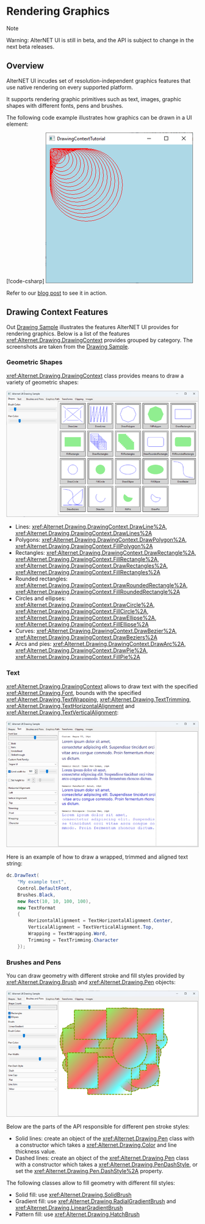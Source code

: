 # Rendering Graphics

> [!NOTE]
> Warning: AlterNET UI is still in beta, and the API is subject to change in the next beta releases.

## Overview

AlterNET UI incudes set of resolution-independent graphics features that use native rendering on every supported platform.

It supports rendering graphic primitives such as text, images, graphic shapes with different fonts, pens and brushes.

The following code example illustrates how graphics can be drawn in a UI element:

[!code-csharp[](../../tutorials/drawing-context/examples/DrawingContextTutorial/DrawingControl-Step4.cs)]
![Window with Red Circular Pattern](../../tutorials/drawing-context/images/circular-pattern.png)


Refer to our [blog post](https://www.alternet-ui.com/blog/drawing-context-tutorial) to see it in action.


## Drawing Context Features

Out [Drawing Sample](https://github.com/alternetsoft/alternet-ui-examples/tree/main/DrawingSample) illustrates the features AlterNET UI provides for rendering graphics.
Below is a list of the features <xref:Alternet.Drawing.DrawingContext> provides grouped by category.
The screenshots are taken from the [Drawing Sample](https://github.com/alternetsoft/alternet-ui-examples/tree/main/DrawingSample).

### Geometric Shapes

<xref:Alternet.Drawing.DrawingContext> class provides means to draw a variety of geometric shapes:

![](images/drawing-sample-shapes.png)

- Lines: <xref:Alternet.Drawing.DrawingContext.DrawLine%2A>, <xref:Alternet.Drawing.DrawingContext.DrawLines%2A>
- Polygons: <xref:Alternet.Drawing.DrawingContext.DrawPolygon%2A>, <xref:Alternet.Drawing.DrawingContext.FillPolygon%2A>
- Rectangles: <xref:Alternet.Drawing.DrawingContext.DrawRectangle%2A>, <xref:Alternet.Drawing.DrawingContext.FillRectangle%2A>,
  <xref:Alternet.Drawing.DrawingContext.DrawRectangles%2A>, <xref:Alternet.Drawing.DrawingContext.FillRectangles%2A>
- Rounded rectangles: <xref:Alternet.Drawing.DrawingContext.DrawRoundedRectangle%2A>, <xref:Alternet.Drawing.DrawingContext.FillRoundedRectangle%2A>
- Circles and ellipses: <xref:Alternet.Drawing.DrawingContext.DrawCircle%2A>, <xref:Alternet.Drawing.DrawingContext.FillCircle%2A>,
  <xref:Alternet.Drawing.DrawingContext.DrawEllipse%2A>, <xref:Alternet.Drawing.DrawingContext.FillEllipse%2A>
- Curves: <xref:Alternet.Drawing.DrawingContext.DrawBezier%2A>, <xref:Alternet.Drawing.DrawingContext.DrawBeziers%2A>
- Arcs and pies: <xref:Alternet.Drawing.DrawingContext.DrawArc%2A>, <xref:Alternet.Drawing.DrawingContext.DrawPie%2A>, <xref:Alternet.Drawing.DrawingContext.FillPie%2A>

### Text

<xref:Alternet.Drawing.DrawingContext> allows to draw text with the specified <xref:Alternet.Drawing.Font>, bounds with
the specified <xref:Alternet.Drawing.TextWrapping>, <xref:Alternet.Drawing.TextTrimming>,
<xref:Alternet.Drawing.TextHorizontalAlignment> and <xref:Alternet.Drawing.TextVerticalAlignment>:

![](images/drawing-sample-text.png)

Here is an example of how to draw a wrapped, trimmed and aligned text string:

```csharp
dc.DrawText(
    "My example text",
    Control.DefaultFont,
    Brushes.Black,
    new Rect(10, 10, 100, 100),
    new TextFormat
    {
        HorizontalAlignment = TextHorizontalAlignment.Center,
        VerticalAlignment = TextVerticalAlignment.Top,
        Wrapping = TextWrapping.Word,
        Trimming = TextTrimming.Character
    });
```

### Brushes and Pens

You can draw geometry with different stroke and fill styles provided by <xref:Alternet.Drawing.Brush> and <xref:Alternet.Drawing.Pen> objects:

![](images/drawing-sample-brushes-pens.png)

Below are the parts of the API responsible for different pen stroke styles:
- Solid lines: create an object of the <xref:Alternet.Drawing.Pen> class with a constructor which takes a
  <xref:Alternet.Drawing.Color> and line thickness value.
- Dashed lines: create an object of the <xref:Alternet.Drawing.Pen> class with a constructor which takes a
  <xref:Alternet.Drawing.PenDashStyle>, or set the <xref:Alternet.Drawing.Pen.DashStyle%2A> property.

The following classes allow to fill geometry with different fill styles:
- Solid fill: use <xref:Alternet.Drawing.SolidBrush>
- Gradient fill: use <xref:Alternet.Drawing.RadialGradientBrush> and <xref:Alternet.Drawing.LinearGradientBrush>
- Pattern fill: use <xref:Alternet.Drawing.HatchBrush>